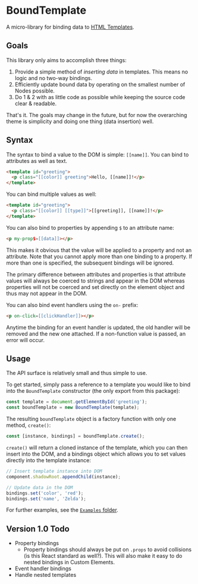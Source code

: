 # BoundTemplate

A micro-library for binding data to [HTML Templates](https://developer.mozilla.org/en-US/docs/Web/HTML/Element/template).

## Goals

This library only aims to accomplish three things:

1. Provide a simple method of _inserting data_ in templates. This means no logic and no two-way bindings.
2. Efficiently update bound data by operating on the smallest number of Nodes possible.
3. Do 1 & 2 with as little code as possible while keeping the source code clear & readable.

That's it. The goals may change in the future, but for now the overarching theme is simplicity and doing one thing (data insertion) well.

## Syntax

The syntax to bind a value to the DOM is simple: `[[name]]`. You can bind to attributes as well as text.

```html
<template id="greeting">
  <p class="[[color]] greeting">Hello, [[name]]!</p>
</template>
```

You can bind multiple values as well:

```html
<template id="greeting">
  <p class="[[color]] [[type]]">[[greeting]], [[name]]!</p>
</template>
```

You can also bind to properties by appending `$` to an attribute name:

```html
<p my-prop$=[[data]]></p>
```

This makes it obvious that the value will be applied to a property and not an attribute. Note that you cannot apply more than one binding to a property. If more than one is specified, the subsequent bindings will be ignored.

The primary difference between attributes and properties is that attribute values will always be coerced to strings and appear in the DOM whereas properties will not be coerced and set directly on the element object and thus may not appear in the DOM.

You can also bind event handlers using the `on-` prefix:

```html
<p on-click=[[clickHandler]]></p>
```

Anytime the binding for an event handler is updated, the old handler will be removed and the new one attached. If a non-function value is passed, an error will occur.

## Usage

The API surface is relatively small and thus simple to use.

To get started, simply pass a reference to a template you would like to bind into the `BoundTemplate` constructor (the only export from this package):

```javascript
const template = document.getElementById('greeting');
const boundTemplate = new BoundTemplate(template);
```

The resulting `boundTemplate` object is a factory function with only one method, `create()`:

```javascript
const [instance, bindings] = boundTemplate.create();
```

`create()` will return a cloned instance of the template, which you can then insert into the DOM, and a bindings object which allows you to set values directly into the template instance:

```javascript
// Insert template instance into DOM
component.shadowRoot.appendChild(instance);

// Update data in the DOM
bindings.set('color', 'red');
bindings.set('name', 'Zelda');
```

For further examples, see the [`Examples` folder](./examples).

## Version 1.0 Todo
- Property bindings
  - Property bindings should always be put on `.props` to avoid collisions (is this React standard as well?). This will also make it easy to do nested bindings in Custom Elements.
- Event handler bindings
- Handle nested templates
